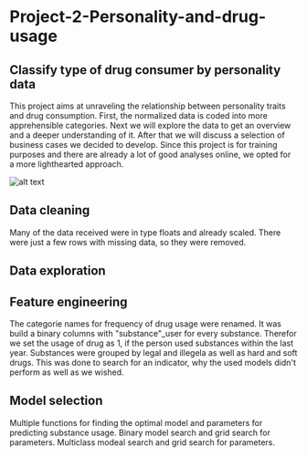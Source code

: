# Project-2-Personality-and-drug-usage

## Classify type of drug consumer by personality data

This project aims at unraveling the relationship between personality traits and drug consumption. First, the normalized data is coded into more apprehensible categories. Next we will explore the data to get an overview and a deeper understanding of it. After that we will discuss a selection of business cases we decided to develop. Since this project is for training purposes and there are already a lot of good analyses online, we opted for a more lighthearted approach.

![alt text](https://upload.wikimedia.org/wikipedia/commons/thumb/0/0c/Wiki-grafik_peats-de_big_five_ENG.png/520px-Wiki-grafik_peats-de_big_five_ENG.png)

## Data cleaning

Many of the data received were in type floats and already scaled. There were just a few rows with missing data, so they were removed.

## Data exploration

## Feature engineering 

The categorie names for frequency of drug usage were renamed. It was build a binary columns with "substance"_user for every substance. Therefor we set the usage of drug as 1, if the person used substances within the last year. 
Substances were grouped by legal and illegela as well as hard and soft drugs. This was done to search for an indicator, why the used models didn't perform as well as we wished. 

## Model selection

Multiple functions for finding the optimal model and parameters for predicting substance usage.
Binary model search and grid search for parameters.
Multiclass modeal search and grid search for parameters.
